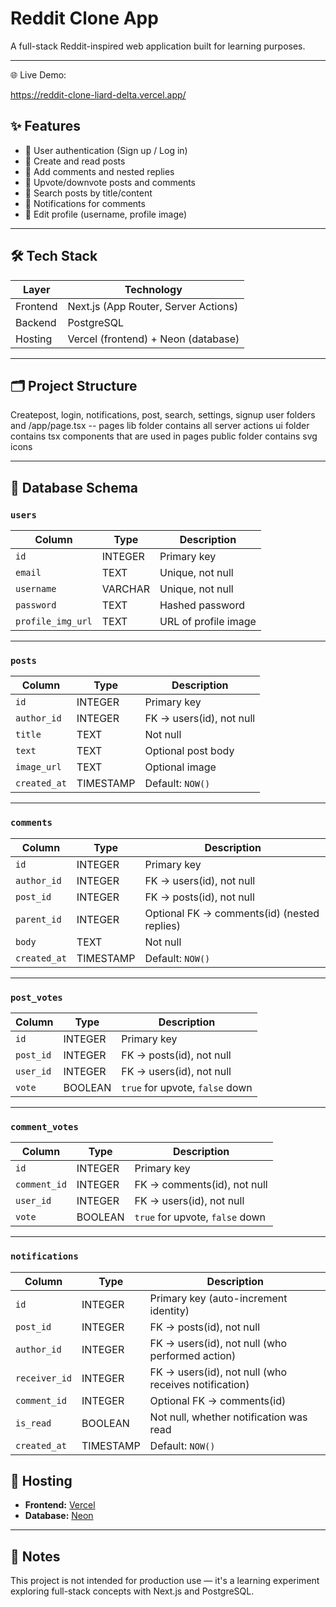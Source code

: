 # Reddit Clone App

A full-stack Reddit-inspired web application built for learning purposes.

---

🌐 Live Demo:

https://reddit-clone-liard-delta.vercel.app/


## ✨ Features

- 🔐 User authentication (Sign up / Log in)
- 📝 Create and read posts
- 💬 Add comments and nested replies
- 🔼 Upvote/downvote posts and comments
- 🔎 Search posts by title/content
- 🔔 Notifications for comments
- 👤 Edit profile (username, profile image)

---

## 🛠️ Tech Stack

| Layer       | Technology     |
|-------------|----------------|
| Frontend    | Next.js (App Router, Server Actions) |
| Backend     | PostgreSQL     |
| Hosting     | Vercel (frontend) + Neon (database)  |

---

## 🗂️ Project Structure
Createpost, login, notifications, post, search, settings, signup user folders and /app/page.tsx -- pages
lib folder contains all server actions
ui folder contains tsx components that are used in pages
public folder contains  svg icons

---

## 🧱 Database Schema

### `users`

| Column           | Type     | Description                |
|------------------|----------|----------------------------|
| `id`             | INTEGER  | Primary key                |
| `email`          | TEXT     | Unique, not null           |
| `username`       | VARCHAR  | Unique, not null           |
| `password`       | TEXT     | Hashed password            |
| `profile_img_url`| TEXT     | URL of profile image       |

---

### `posts`

| Column       | Type      | Description                              |
|--------------|-----------|------------------------------------------|
| `id`         | INTEGER   | Primary key                              |
| `author_id`  | INTEGER   | FK → users(id), not null                 |
| `title`      | TEXT      | Not null                                 |
| `text`       | TEXT      | Optional post body                       |
| `image_url`  | TEXT      | Optional image                           |
| `created_at` | TIMESTAMP | Default: `NOW()`                         |

---

### `comments`

| Column      | Type      | Description                                  |
|-------------|-----------|----------------------------------------------|
| `id`        | INTEGER   | Primary key                                  |
| `author_id` | INTEGER   | FK → users(id), not null                     |
| `post_id`   | INTEGER   | FK → posts(id), not null                     |
| `parent_id` | INTEGER   | Optional FK → comments(id) (nested replies)  |
| `body`      | TEXT      | Not null                                     |
| `created_at`| TIMESTAMP | Default: `NOW()`                             |

---

### `post_votes`

| Column     | Type     | Description                     |
|------------|----------|---------------------------------|
| `id`       | INTEGER  | Primary key                     |
| `post_id`  | INTEGER  | FK → posts(id), not null        |
| `user_id`  | INTEGER  | FK → users(id), not null        |
| `vote`     | BOOLEAN  | `true` for upvote, `false` down |

---

### `comment_votes`

| Column       | Type     | Description                      |
|--------------|----------|----------------------------------|
| `id`         | INTEGER  | Primary key                      |
| `comment_id` | INTEGER  | FK → comments(id), not null      |
| `user_id`    | INTEGER  | FK → users(id), not null         |
| `vote`       | BOOLEAN  | `true` for upvote, `false` down  |

---

### `notifications`
| Column        | Type      | Description                                          |
| ------------- | --------- | ---------------------------------------------------- |
| `id`          | INTEGER   | Primary key (auto-increment identity)                |
| `post_id`     | INTEGER   | FK → posts(id), not null                             |
| `author_id`   | INTEGER   | FK → users(id), not null (who performed action)      |
| `receiver_id` | INTEGER   | FK → users(id), not null (who receives notification) |
| `comment_id`  | INTEGER   | Optional FK → comments(id)                           |
| `is_read`     | BOOLEAN   | Not null, whether notification was read              |
| `created_at`  | TIMESTAMP | Default: `NOW()`                                     |

## 🚀 Hosting

- **Frontend:** [Vercel](https://vercel.com)
- **Database:** [Neon](https://neon.tech)

---

## 📌 Notes

This project is not intended for production use — it's a learning experiment exploring full-stack concepts with Next.js and PostgreSQL.
